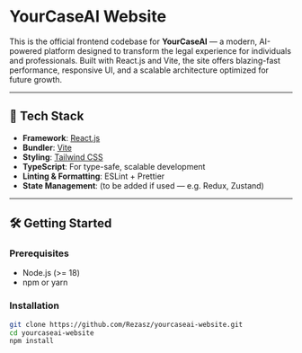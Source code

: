 # YourCaseAI Website

This is the official frontend codebase for **YourCaseAI** — a modern, AI-powered platform designed to transform the legal experience for individuals and professionals. Built with React.js and Vite, the site offers blazing-fast performance, responsive UI, and a scalable architecture optimized for future growth.

---

## 🚀 Tech Stack

- **Framework**: [React.js](https://reactjs.org/)
- **Bundler**: [Vite](https://vitejs.dev/)
- **Styling**: [Tailwind CSS](https://tailwindcss.com/)
- **TypeScript**: For type-safe, scalable development
- **Linting & Formatting**: ESLint + Prettier
- **State Management**: (to be added if used — e.g. Redux, Zustand)

---

## 🛠️ Getting Started

### Prerequisites

- Node.js (>= 18)
- npm or yarn

### Installation

```bash
git clone https://github.com/Rezasz/yourcaseai-website.git
cd yourcaseai-website
npm install
